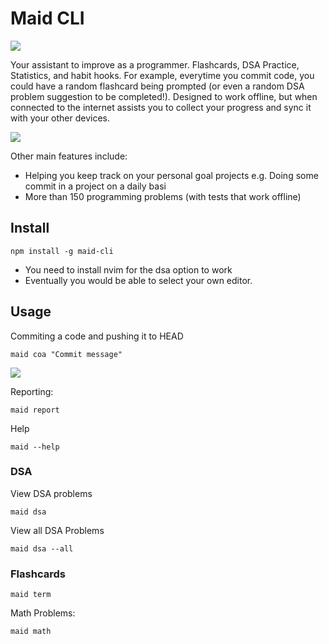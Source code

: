 # Maid CLI

![](https://media.giphy.com/media/eveBk0ptKzjqUe0iTg/giphy.gif)

Your assistant to improve as a programmer. Flashcards, DSA Practice, Statistics, and habit hooks. For example, everytime you commit code, you could have a random flashcard being prompted (or even a random DSA problem suggestion to be completed!). Designed to work offline, but when connected to the internet assists you to collect your progress and sync it with your other devices. 


![](https://i.ibb.co/X3pgKJX/128-128.png)

Other main features include:
- Helping you keep track on your personal goal projects e.g. Doing some commit in a project on a daily basi
- More than 150 programming problems (with tests that work offline)




## Install

```
npm install -g maid-cli
```

- You need to install nvim for the dsa option to work
- Eventually you would be able to select your own editor.

## Usage

Commiting a code and pushing it to HEAD

```
maid coa "Commit message"
```


![](https://media.giphy.com/media/v1.Y2lkPTc5MGI3NjExNzYzYzU5NWJiMjNhNThkYzBkNTJlM2MxNjFjZjdiNzJiMTZhMGVmOSZlcD12MV9pbnRlcm5hbF9naWZzX2dpZklkJmN0PWc/JavdJQ8YjfQyOq0Cfy/giphy.gif)

Reporting:

```
maid report
```


Help 

```
maid --help
```


### DSA 

View DSA problems

```
maid dsa
```


View all DSA Problems

```
maid dsa --all
```

### Flashcards

```
maid term
```

Math Problems:

```
maid math
```





